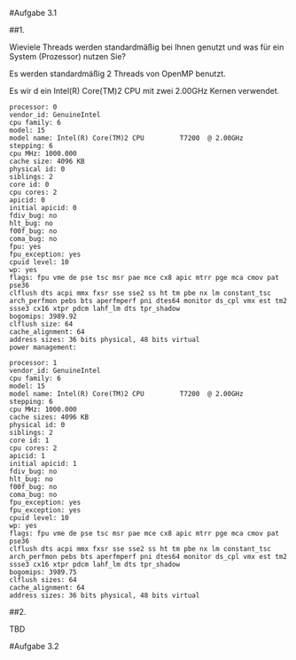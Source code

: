 #Aufgabe 3.1

##1.

Wieviele Threads werden standardmäßig bei Ihnen genutzt und was für ein
System (Prozessor) nutzen Sie?

Es werden standardmäßig 2 Threads von OpenMP benutzt.

Es wir d ein Intel(R) Core(TM)2 CPU mit zwei 2.00GHz Kernen verwendet.

    processor: 0
    vendor_id: GenuineIntel
    cpu family: 6
    model: 15
    model name: Intel(R) Core(TM)2 CPU         T7200  @ 2.00GHz
    stepping: 6
    cpu MHz: 1000.000
    cache size: 4096 KB
    physical id: 0
    siblings: 2
    core id: 0
    cpu cores: 2
    apicid: 0
    initial apicid: 0
    fdiv_bug: no
    hlt_bug: no
    f00f_bug: no
    coma_bug: no
    fpu: yes
    fpu_exception: yes
    cpuid level: 10
    wp: yes
    flags: fpu vme de pse tsc msr pae mce cx8 apic mtrr pge mca cmov pat pse36
    clflush dts acpi mmx fxsr sse sse2 ss ht tm pbe nx lm constant_tsc
    arch_perfmon pebs bts aperfmperf pni dtes64 monitor ds_cpl vmx est tm2
    ssse3 cx16 xtpr pdcm lahf_lm dts tpr_shadow
    bogomips: 3989.92
    clflush size: 64
    cache_alignment: 64
    address sizes: 36 bits physical, 48 bits virtual
    power management:

    processor: 1
    vendor_id: GenuineIntel
    cpu family: 6
    model: 15
    model name: Intel(R) Core(TM)2 CPU         T7200  @ 2.00GHz
    stepping: 6
    cpu MHz: 1000.000
    cache sizes: 4096 KB
    physical id: 0
    siblings: 2
    core id: 1
    cpu cores: 2
    apicid: 1
    initial apicid: 1
    fdiv_bug: no
    hlt_bug: no
    f00f_bug: no
    coma_bug: no
    fpu_exception: yes
    fpu_exception: yes
    cpuid level: 10
    wp: yes
    flags: fpu vme de pse tsc msr pae mce cx8 apic mtrr pge mca cmov pat pse36
    clflush dts acpi mmx fxsr sse sse2 ss ht tm pbe nx lm constant_tsc
    arch_perfmon pebs bts aperfmperf pni dtes64 monitor ds_cpl vmx est tm2
    ssse3 cx16 xtpr pdcm lahf_lm dts tpr_shadow
    bogomips: 3989.75
    clflush sizes: 64
    cache_alignment: 64
    address sizes: 36 bits physical, 48 bits virtual

##2.

TBD

#Aufgabe 3.2
